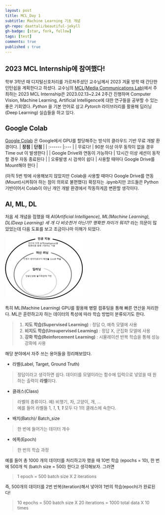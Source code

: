 ```yaml
---
layout: post
title: MCL_Day 1
subtitle: Machine Learning 기초 개념
gh-repo: daattali/beautiful-jekyll
gh-badge: [star, fork, follow]
tags: [test]
comments: true
published : true
---
```


## 2023 MCL Internship에 참여했다!
 학부 3학년 때 디지털신호처리를 가르쳐주셨던 교수님께서 2023 겨울 방학 때 간단한 인턴쉽을 계획한다고 하셨다. 교수님의 [MCL(Media Communications Lab)](https://mcl.korea.ac.kr/)에서 주최하는 2023 MCL Internship은 2023.02.13~2.24 2주간 진행하며 Computer Vision, Machine Learning, Artificial Intelligence에 대한 연구들을 공부할 수 있는 좋은 기회였다. _Python_ 을 기본 언어로 삼고 _Pytorch_ 라이브러리를 활용해 딥러닝(Deep Learning) 실습들을 하고 있다.

## Google Colab
 [Google Colab](https://colab.research.google.com/) 은 Google에서 GPU를 할당해주는 방식의 클라우드 기반 무료 개발 환경이다.
| **장점** | **단점** | 
| :------ |:--- |
| 무료다! | 90분 이상 아무 동작이 없을 경우 Time out 이 발생한다 |
| Google Drive와 연동이 가능하다 | 12시간 이상 세션이 동작할 경우 자동 종료된다 |
| 오류발생 시 검색이 쉽다 | 사용할 때마다 Google Drive를 Mount해야 한다  |

(아직 5번 밖에 사용해보지 않았지만 Colab을 사용할 때마다 Google Drive를 연동(Mount)시켜줘야 하는 점이 의외로 불편했다)
확장자는 .ipynb지만 코드들은 Python 기반이어서 Colab이 아닌 개인 개발 환경에서 작동하게끔 변환할 생각이다.

## AI, ML, DL
 처음 세 개념을 접했을 때 _AI(Artificial Intelligence), ML(Machine Learning), DL(Deep Learning) 세 개 다 비슷한거 아닌가? 명확한 차이가 뭐지?_ 라는 의문이 많았었는데 다음 도표를 보고 조금이나마 이해가 되었다.

<img src="/assets/img/AI,ML,DL.jpg" width="50%" height="50%"> 

특히 ML(Machine Learning) GPU를 활용해 병렬 컴퓨팅을 통해 빠른 연산을 처리한다. ML은 훈련하고자 하는 데이터의 특성에 따라 학습 방법이 분류되기도 한다. 
> 1. **지도 학습(Supervised Learning)** : 정답 O, 예측 모델에 사용
> 2. **비지도 학습(Unsupervised Learning)** : 정답 X, 군집화 모델에 사용
> 3. **강화 학습(Reinforcement Learning)** : 시뮬레이션 반복 학습을 통해 성능 강화에 사용

해당 분야에서 자주 쓰는 용어들을 정리해보았다.
* 라벨(Label, Target, Ground Truth)
> 정답이라고 생각하면 쉽다. 데이터를 모델이라는 함수에 입력으로 넣었을 때 원하는 출력이 **라벨**이다.
* 클래스(Class)
> 라벨의 종류이다. 예) 비행기, 차, 고양이, 개, ...  
예를 들어 라벨들 1, _1_, **1**, **_1_** 모두 다 1의 클래스에 속한다.

* 배치(Batch)/ Batch_size
> 한 번에 들어가는 데이터 개수
* 에폭(Epoch)
> 한 번의 학습 과정

 예를 들어 총 1000 개의 데이터를 처리하고자 했을 때 10번 학습 (epochs = 10), 한 번에 500개 씩 (batch size = 500) 한다고 생각해보자. 그러면
 > 1 epoch = 500 batch size X 2 iterations
 > 
 즉, 500개의 데이터를 2번 반복(iteration)해서 넣어야 1번의 학습(epoch)가 완료된다!
 
 > 10 epochs = 500 batch size X 20 iterations = 1000 total data X 10 times


